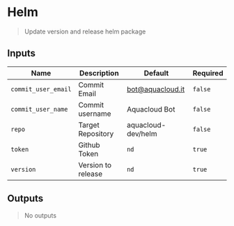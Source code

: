 
# Helm
> Update version and release helm package

## Inputs 

| Name | Description | Default | Required | 
| ---- | ----------- | ------- | -------- |
| `commit_user_email` | Commit Email | bot@aquacloud.it | `false` |
| `commit_user_name` | Commit username | Aquacloud Bot | `false` |
| `repo` | Target Repository | aquacloud-dev/helm | `false` |
| `token` | Github Token | `nd` | `true` |
| `version` | Version to release | `nd` | `true` |


## Outputs 
> No outputs
        